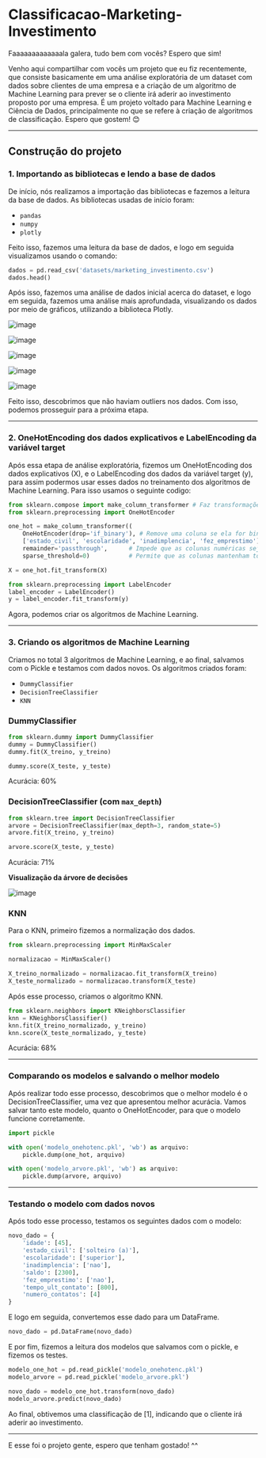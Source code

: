 # Classificacao-Marketing-Investimento

Faaaaaaaaaaaaala galera, tudo bem com vocês? Espero que sim!  
  
Venho aqui compartilhar com vocês um projeto que eu fiz recentemente, que consiste basicamente em uma análise exploratória de um dataset com dados sobre clientes de uma empresa e a criação de um algoritmo de Machine Learning para prever se o cliente irá aderir ao investimento proposto por uma empresa. É um projeto voltado para Machine Learning e Ciência de Dados, principalmente no que se refere à criação de algoritmos de classificação. Espero que gostem! 😊

---

## Construção do projeto

### 1. Importando as bibliotecas e lendo a base de dados

De início, nós realizamos a importação das bibliotecas e fazemos a leitura da base de dados. As bibliotecas usadas de início foram:
- `pandas`
- `numpy`
- `plotly`
  
Feito isso, fazemos uma leitura da base de dados, e logo em seguida visualizamos usando o comando:

````python
dados = pd.read_csv('datasets/marketing_investimento.csv')
dados.head()

````

Após isso, fazemos uma análise de dados inicial acerca do dataset, e logo em seguida, fazemos uma análise mais aprofundada, visualizando os dados por meio de gráficos, utilizando a biblioteca Plotly. 

![image](https://github.com/user-attachments/assets/0c0f8b85-d68d-4dce-8b7c-9f56fc7d8f8d)

![image](https://github.com/user-attachments/assets/0ae0f2f2-e379-46f3-81d0-766996668f72)

![image](https://github.com/user-attachments/assets/9b341c4e-79d4-46fb-9270-dc7845a9fe90)

![image](https://github.com/user-attachments/assets/7e5ebb8d-7451-49d2-a12c-d2cf65e28ef7)

![image](https://github.com/user-attachments/assets/2ee5c28e-15e9-4909-8f87-be1c8920b831)


Feito isso, descobrimos que não haviam outliers nos dados. Com isso, podemos prosseguir para a próxima etapa.

----

### 2. OneHotEncoding dos dados explicativos e LabelEncoding da variável target

Após essa etapa de análise exploratória, fizemos um OneHotEncoding dos dados explicativos (X), e o LabelEncoding dos dados da variável target (y), para assim podermos usar esses dados no treinamento dos algoritmos de Machine Learning.
Para isso usamos o seguinte codigo:

````python
from sklearn.compose import make_column_transformer # Faz transformações na base de dados
from sklearn.preprocessing import OneHotEncoder

````

````python
one_hot = make_column_transformer((
    OneHotEncoder(drop='if_binary'), # Remove uma coluna se ela for binária, ou seja, se possuir apenas 2 categorias
    ['estado_civil', 'escolaridade', 'inadimplencia', 'fez_emprestimo']),
    remainder='passthrough',      # Impede que as colunas numéricas sejam removidas (por padrão)
    sparse_threshold=0)           # Permite que as colunas mantenham todos os valores

X = one_hot.fit_transform(X)
````

````python
from sklearn.preprocessing import LabelEncoder
label_encoder = LabelEncoder()
y = label_encoder.fit_transform(y)
````

Agora, podemos criar os algoritmos de Machine Learning.

----

### 3. Criando os algoritmos de Machine Learning

Criamos no total 3 algoritmos de Machine Learning, e ao final, salvamos com o Pickle e testamos com dados novos.
Os algoritmos criados foram:
- `DummyClassifier`
- `DecisionTreeClassifier`
- `KNN`

### DummyClassifier

````python
from sklearn.dummy import DummyClassifier
dummy = DummyClassifier() 
dummy.fit(X_treino, y_treino)

dummy.score(X_teste, y_teste)
````
Acurácia: 60%

### DecisionTreeClassifier (com `max_depth`)

````python
from sklearn.tree import DecisionTreeClassifier
arvore = DecisionTreeClassifier(max_depth=3, random_state=5)
arvore.fit(X_treino, y_treino)

arvore.score(X_teste, y_teste)
````

Acurácia: 71%


****Visualização da árvore de decisões****

![image](https://github.com/user-attachments/assets/b4698647-3199-4adb-8908-c4940fc89a5c)

### KNN

Para o KNN, primeiro fizemos a normalização dos dados.

````python
from sklearn.preprocessing import MinMaxScaler

normalizacao = MinMaxScaler()

X_treino_normalizado = normalizacao.fit_transform(X_treino)
X_teste_normalizado = normalizacao.transform(X_teste)

````

Após esse processo, criamos o algoritmo KNN.

````python
from sklearn.neighbors import KNeighborsClassifier
knn = KNeighborsClassifier()
knn.fit(X_treino_normalizado, y_treino)
knn.score(X_teste_normalizado, y_teste)
````

Acurácia: 68%

----

### Comparando os modelos e salvando o melhor modelo

Após realizar todo esse processo, descobrimos que o melhor modelo é o DecisionTreeClassifier, uma vez que apresentou melhor acurácia. Vamos salvar tanto este modelo, quanto o OneHotEncoder, para que o modelo funcione corretamente.

````python
import pickle

with open('modelo_onehotenc.pkl', 'wb') as arquivo: 
    pickle.dump(one_hot, arquivo)

with open('modelo_arvore.pkl', 'wb') as arquivo: 
    pickle.dump(arvore, arquivo) 
````

----

### Testando o modelo com dados novos

Após todo esse processo, testamos os seguintes dados com o modelo:

````python
novo_dado = {
    'idade': [45], 
    'estado_civil': ['solteiro (a)'], 
    'escolaridade': ['superior'], 
    'inadimplencia': ['nao'], 
    'saldo': [2300], 
    'fez_emprestimo': ['nao'], 
    'tempo_ult_contato': [800], 
    'numero_contatos': [4]
}
````
E logo em seguida, convertemos esse dado para um DataFrame.

````python
novo_dado = pd.DataFrame(novo_dado) 
````

E por fim, fizemos a leitura dos modelos que salvamos com o pickle, e fizemos os testes.

````python
modelo_one_hot = pd.read_pickle('modelo_onehotenc.pkl')
modelo_arvore = pd.read_pickle('modelo_arvore.pkl')
````
````python
novo_dado = modelo_one_hot.transform(novo_dado)
modelo_arvore.predict(novo_dado) 
````
Ao final, obtivemos uma classificação de [1], indicando que o cliente irá aderir ao investimento.

----

E esse foi o projeto gente, espero que tenham gostado! ^^
